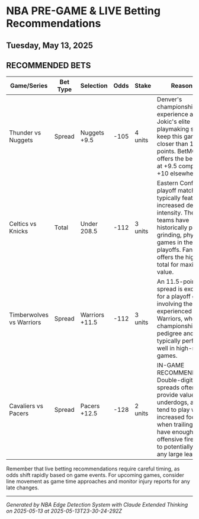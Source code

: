 # NBA PRE-GAME & LIVE Betting Recommendations
## Tuesday, May 13, 2025

## RECOMMENDED BETS
| Game/Series | Bet Type | Selection | Odds | Stake | Reasoning |
|-------------|----------|-----------|------|-------|-----------|
| Thunder vs Nuggets | Spread | Nuggets +9.5 | -105 | 4 units | Denver's championship experience and Jokic's elite playmaking should keep this game closer than 10 points. BetMGM offers the best line at +9.5 compared to +10 elsewhere. |
| Celtics vs Knicks | Total | Under 208.5 | -112 | 3 units | Eastern Conference playoff matchups typically feature increased defensive intensity. These teams have historically played grinding, physical games in the playoffs. FanDuel offers the highest total for maximum value. |
| Timberwolves vs Warriors | Spread | Warriors +11.5 | -112 | 3 units | An 11.5-point spread is excessive for a playoff game involving the experienced Warriors, who have championship pedigree and typically perform well in high-stakes games. |
| Cavaliers vs Pacers | Spread | Pacers +12.5 | -128 | 2 units | IN-GAME RECOMMENDATION: Double-digit playoff spreads often provide value to underdogs, as teams tend to play with increased focus when trailing. Pacers have enough offensive firepower to potentially cut into any large lead. |

Remember that live betting recommendations require careful timing, as odds shift rapidly based on game events. For upcoming games, consider line movement as game time approaches and monitor injury reports for any late changes.

---
*Generated by NBA Edge Detection System with Claude Extended Thinking on 2025-05-13 at 2025-05-13T23-30-24-292Z*

